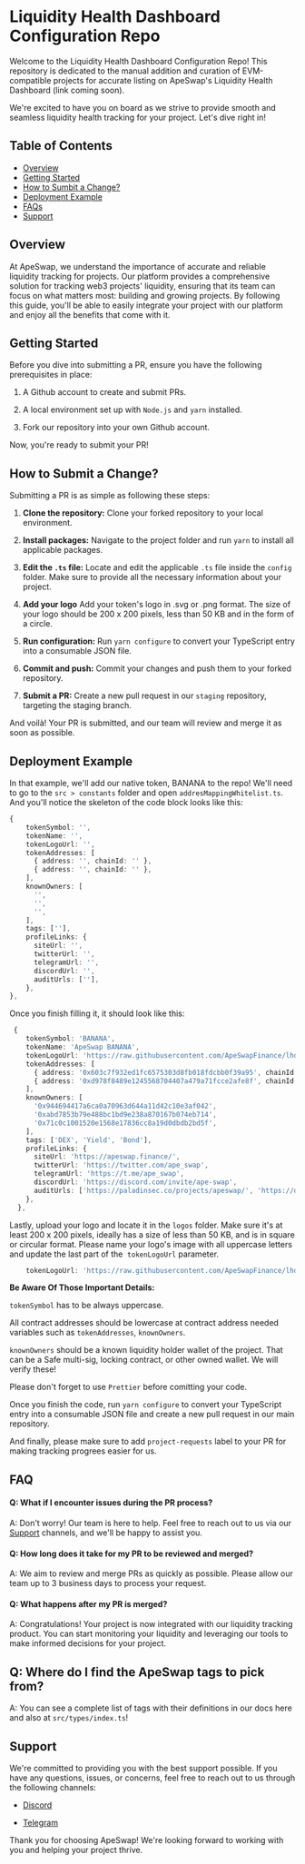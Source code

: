 # Liquidity Health Dashboard Configuration Repo

Welcome to the Liquidity Health Dashboard Configuration Repo! This repository is dedicated to the manual addition and curation of EVM-compatible projects for accurate listing on ApeSwap's Liquidity Health Dashboard (link coming soon).

We're excited to have you on board as we strive to provide smooth and seamless liquidity health tracking for your project. Let's dive right in!

## Table of Contents

- [Overview](https://github.com/ApeSwapFinance/lhd-config#overview)
- [Getting Started](https://github.com/ApeSwapFinance/lhd-config#getting-started)
- [How to Sumbit a Change?](https://github.com/ApeSwapFinance/lhd-config#how-to-submit-a-change)
- [Deployment Example](https://github.com/ApeSwapFinance/lhd-config#deployment-example)
- [FAQs](https://github.com/ApeSwapFinance/lhd-config#faq)
- [Support](https://github.com/ApeSwapFinance/lhd-config#support)

## Overview

At ApeSwap, we understand the importance of accurate and reliable liquidity tracking for projects. Our platform provides a comprehensive solution for tracking web3 projects' liquidity, ensuring that its team can focus on what matters most: building and growing projects. By following this guide, you'll be able to easily integrate your project with our platform and enjoy all the benefits that come with it.

## Getting Started

Before you dive into submitting a PR, ensure you have the following prerequisites in place:

1.  A Github account to create and submit PRs.

2.  A local environment set up with `Node.js` and `yarn` installed.

3.  Fork our repository into your own Github account.

Now, you're ready to submit your PR!

## How to Submit a Change?

Submitting a PR is as simple as following these steps:

1. **Clone the repository:** Clone your forked repository to your local environment.

2. **Install packages:** Navigate to the project folder and run `yarn` to install all applicable packages.

3. **Edit the `.ts` file:** Locate and edit the applicable `.ts` file inside the `config` folder. Make sure to provide all the necessary information about your project.

4. **Add your logo** Add your token's logo in .svg or .png format. The size of your logo should be 200 x 200 pixels, less than 50 KB and in the form of a circle.

5. **Run configuration:** Run `yarn configure` to convert your TypeScript entry into a consumable JSON file.

6. **Commit and push:** Commit your changes and push them to your forked repository.

7. **Submit a PR:** Create a new pull request in our `staging` repository, targeting the staging branch.

And voilà! Your PR is submitted, and our team will review and merge it as soon as possible.

## Deployment Example

In that example, we'll add our native token, BANANA to the repo! We'll need to go to the `src > constants` folder and open `addresMappingWhitelist.ts`. And you'll notice the skeleton of the code block looks like this:

```typescript
{
    tokenSymbol: '',
    tokenName: '',
    tokenLogoUrl: '',
    tokenAddresses: [
      { address: '', chainId: '' },
      { address: '', chainId: '' },
    ],
    knownOwners: [
      '',
      '',
      '',
    ],
    tags: [''],
    profileLinks: {
      siteUrl: '',
      twitterUrl: '',
      telegramUrl: '',
      discordUrl: '',
      auditUrls: [''],
    },
},
```

Once you finish filling it, it should look like this:

```typescript
 {
    tokenSymbol: 'BANANA',
    tokenName: 'ApeSwap BANANA',
    tokenLogoUrl: 'https://raw.githubusercontent.com/ApeSwapFinance/lhd-config/main/logos/BANANA.svg',
    tokenAddresses: [
      { address: '0x603c7f932ed1fc6575303d8fb018fdcbb0f39a95', chainId: '56' },
      { address: '0xd978f8489e1245568704407a479a71fcce2afe8f', chainId: '42161' },
    ],
    knownOwners: [
      '0x944694417a6ca0a70963d644a11d42c10e3af042',
      '0xabd7853b79e488bc1bd9e238a870167b074eb714',
      '0x71c0c1001520e1568e17836cc8a19d0dbdb2bd5f',
    ],
    tags: ['DEX', 'Yield', 'Bond'],
    profileLinks: {
      siteUrl: 'https://apeswap.finance/',
      twitterUrl: 'https://twitter.com/ape_swap',
      telegramUrl: 'https://t.me/ape_swap',
      discordUrl: 'https://discord.com/invite/ape-swap',
      auditUrls: ['https://paladinsec.co/projects/apeswap/', 'https://de.fi/audit-database/ApeSwap%20Finance'],
    },
  },
```

Lastly, upload your logo and locate it in the `logos` folder. Make sure it's at least 200 x 200 pixels, ideally has a size of less than 50 KB, and is in square or circular format. Please name your logo's image with all uppercase letters and update the last part of the  `tokenLogoUrl` parameter.

```typescript
    tokenLogoUrl: 'https://raw.githubusercontent.com/ApeSwapFinance/lhd-config/main/logos/YOURLOGONAME.svg',
```

**Be Aware Of Those Important Details:**

`tokenSymbol` has to be always uppercase.

All contract addresses should be lowercase at contract address needed variables such as `tokenAddresses`, `knownOwners`.

`knownOwners` should be a known liquidity holder wallet of the project. That can be a Safe multi-sig, locking contract, or other owned wallet. We will verify these!

Please don't forget to use `Prettier` before comitting your code.

Once you finish the code, run `yarn configure` to convert your TypeScript entry into a consumable JSON file and create a new pull request in our main repository.

And finally, please make sure to add `project-requests` label to your PR for making tracking progrees easier for us.

## FAQ

#### Q: What if I encounter issues during the PR process?

A: Don't worry! Our team is here to help. Feel free to reach out to us via our [Support](https://github.com/ApeSwapFinance/lhd-config#support) channels, and we'll be happy to assist you.

#### Q: How long does it take for my PR to be reviewed and merged?

A: We aim to review and merge PRs as quickly as possible. Please allow our team up to 3 business days to process your request.

#### Q: What happens after my PR is merged?

A: Congratulations! Your project is now integrated with our liquidity tracking product. You can start monitoring your liquidity and leveraging our tools to make informed decisions for your project.

## Q: Where do I find the ApeSwap tags to pick from?

A: You can see a complete list of tags with their definitions in our docs here and also at `src/types/index.ts`!
## Support

We're committed to providing you with the best support possible. If you have any questions, issues, or concerns, feel free to reach out to us through the following channels:

- [Discord](https://discord.com/invite/ApeSwap)

- [Telegram](https://t.me/liquiditymonkey)

Thank you for choosing ApeSwap! We're looking forward to working with you and helping your project thrive.
